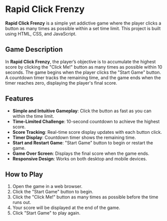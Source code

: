# Rapid Click Frenzy

**Rapid Click Frenzy** is a simple yet addictive game where the player clicks a button as many times as possible within a set time limit. This project is built using HTML, CSS, and JavaScript.

## Game Description

In **Rapid Click Frenzy**, the player’s objective is to accumulate the highest score by clicking the "Click Me!" button as many times as possible within 10 seconds. The game begins when the player clicks the "Start Game" button. A countdown timer tracks the remaining time, and the game ends when the timer reaches zero, displaying the player's final score.

## Features

- **Simple and Intuitive Gameplay**: Click the button as fast as you can within the time limit.
- **Time-Limited Challenge**: 10-second countdown to achieve the highest score.
- **Score Tracking**: Real-time score display updates with each button click.
- **Timer Display**: Countdown timer shows the remaining time.
- **Start and Restart Game**: "Start Game" button to begin or restart the game.
- **Game Over Screen**: Displays the final score when the game ends.
- **Responsive Design**: Works on both desktop and mobile devices.

## How to Play

1. Open the game in a web browser.
2. Click the "Start Game" button to begin.
3. Click the "Click Me!" button as many times as possible before the time runs out.
4. Your score will be displayed at the end of the game.
5. Click "Start Game" to play again.

